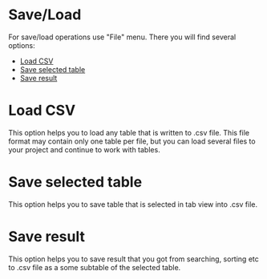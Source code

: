 # Save/Load

For save/load operations use "File" menu. There you will find several options:

- [Load CSV](#load-csv)
- [Save selected table](#save-selected-table)
- [Save result](#save-result)

# Load CSV

This option helps you to load any table that is written to .csv file. This file format may contain only one table per file, but you can load several files to your project and continue to work with tables.

# Save selected table

This option helps you to save table that is selected in tab view into .csv file.

# Save result

This option helps you to save result that you got from searching, sorting etc to .csv file as a some subtable of the selected table.